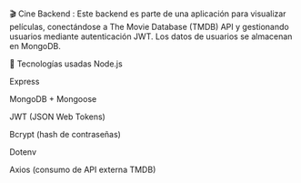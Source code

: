 🎬 Cine Backend :
Este backend es parte de una aplicación para visualizar películas, conectándose a The Movie Database (TMDB) API y gestionando usuarios mediante autenticación JWT. Los datos de usuarios se almacenan en MongoDB.

🧰 Tecnologías usadas
Node.js


Express


MongoDB + Mongoose


JWT (JSON Web Tokens)


Bcrypt (hash de contraseñas)


Dotenv


Axios (consumo de API externa TMDB)
